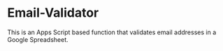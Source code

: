 # Email-Validator
This is an Apps Script based function that validates email addresses in a Google Spreadsheet.
